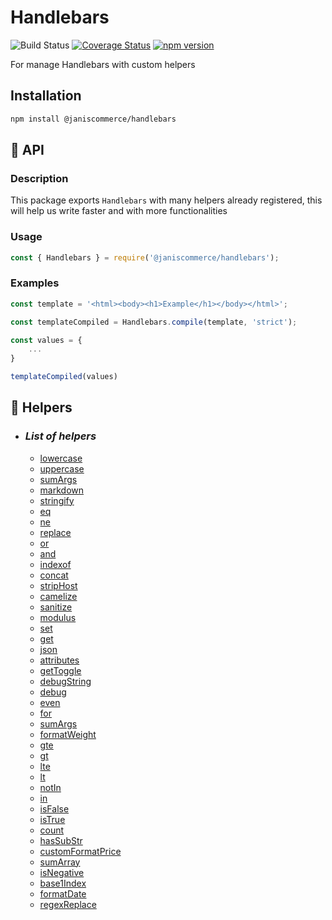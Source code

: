 # Handlebars

![Build Status](https://github.com/janis-commerce/handlebars/workflows/Build%20Status/badge.svg)
[![Coverage Status](https://coveralls.io/repos/github/janis-commerce/handlebars/badge.svg?branch=master)](https://coveralls.io/github/janis-commerce/handlebars?branch=master)
[![npm version](https://badge.fury.io/js/handlebars.svg)](https://www.npmjs.com/package/@janiscommerce/handlebars)

For manage Handlebars with custom helpers

## Installation
```sh
npm install @janiscommerce/handlebars
```

## 📢 API

### Description
This package exports `Handlebars` with many helpers already registered, this will help us write faster and with more functionalities  
### Usage
```js
const { Handlebars } = require('@janiscommerce/handlebars');
```

### Examples
```js
const template = '<html><body><h1>Example</h1></body></html>';

const templateCompiled = Handlebars.compile(template, 'strict');

const values = {
	...
}

templateCompiled(values)
```

## 📢 Helpers

* ### *List of helpers*
  * [lowercase](https://github.com/janis-commerce/handlebars/blob/master/docs/helpers.md#lowercase)
  * [uppercase](https://github.com/janis-commerce/handlebars/blob/master/docs/helpers.md##uppercase)
  * [sumArgs](https://github.com/janis-commerce/handlebars/blob/master/docs/helpers.md##sumArgs)
  * [markdown](https://github.com/janis-commerce/handlebars/blob/master/docs/helpers.md##markdown)
  * [stringify](https://github.com/janis-commerce/handlebars/blob/master/docs/helpers.md##stringify)
  * [eq](https://github.com/janis-commerce/handlebars/blob/master/docs/helpers.md##eq)
  * [ne](https://github.com/janis-commerce/handlebars/blob/master/docs/helpers.md##ne)
  * [replace](https://github.com/janis-commerce/handlebars/blob/master/docs/helpers.md##replace)
  * [or](https://github.com/janis-commerce/handlebars/blob/master/docs/helpers.md##or)
  * [and](https://github.com/janis-commerce/handlebars/blob/master/docs/helpers.md##and)
  * [indexof](https://github.com/janis-commerce/handlebars/blob/master/docs/helpers.md##indexof)
  * [concat](https://github.com/janis-commerce/handlebars/blob/master/docs/helpers.md##concat)
  * [stripHost](https://github.com/janis-commerce/handlebars/blob/master/docs/helpers.md##stripHost)
  * [camelize](https://github.com/janis-commerce/handlebars/blob/master/docs/helpers.md##camelize)
  * [sanitize](https://github.com/janis-commerce/handlebars/blob/master/docs/helpers.md##sanitize)
  * [modulus](https://github.com/janis-commerce/handlebars/blob/master/docs/helpers.md##modulus)
  * [set](https://github.com/janis-commerce/handlebars/blob/master/docs/helpers.md##set)
  * [get](https://github.com/janis-commerce/handlebars/blob/master/docs/helpers.md##get)
  * [json](https://github.com/janis-commerce/handlebars/blob/master/docs/helpers.md##json)
  * [attributes](https://github.com/janis-commerce/handlebars/blob/master/docs/helpers.md##attributes)
  * [getToggle](https://github.com/janis-commerce/handlebars/blob/master/docs/helpers.md##getToggle)
  * [debugString](https://github.com/janis-commerce/handlebars/blob/master/docs/helpers.md##debugString)
  * [debug](https://github.com/janis-commerce/handlebars/blob/master/docs/helpers.md##debug)
  * [even](https://github.com/janis-commerce/handlebars/blob/master/docs/helpers.md##even)
  * [for](https://github.com/janis-commerce/handlebars/blob/master/docs/helpers.md##for)
  * [sumArgs](https://github.com/janis-commerce/handlebars/blob/master/docs/helpers.md##sumArgs)
  * [formatWeight](https://github.com/janis-commerce/handlebars/blob/master/docs/helpers.md##formatWeight)
  * [gte](https://github.com/janis-commerce/handlebars/blob/master/docs/helpers.md##gte)
  * [gt](https://github.com/janis-commerce/handlebars/blob/master/docs/helpers.md##gt)
  * [lte](https://github.com/janis-commerce/handlebars/blob/master/docs/helpers.md##lte)
  * [lt](https://github.com/janis-commerce/handlebars/blob/master/docs/helpers.md##lt)
  * [notIn](https://github.com/janis-commerce/handlebars/blob/master/docs/helpers.md##notIn)
  * [in](https://github.com/janis-commerce/handlebars/blob/master/docs/helpers.md##in)
  * [isFalse](https://github.com/janis-commerce/handlebars/blob/master/docs/helpers.md##isFalse)
  * [isTrue](https://github.com/janis-commerce/handlebars/blob/master/docs/helpers.md##isTrue)
  * [count](https://github.com/janis-commerce/handlebars/blob/master/docs/helpers.md##count)
  * [hasSubStr](https://github.com/janis-commerce/handlebars/blob/master/docs/helpers.md##hasSubStr)
  * [customFormatPrice](https://github.com/janis-commerce/handlebars/blob/master/docs/helpers.md##customFormatPrice)
  * [sumArray](https://github.com/janis-commerce/handlebars/blob/master/docs/helpers.md##sumArray)
  * [isNegative](https://github.com/janis-commerce/handlebars/blob/master/docs/helpers.md##isNegative)
  * [base1Index](https://github.com/janis-commerce/handlebars/blob/master/docs/helpers.md##base1Index)
  * [formatDate](https://github.com/janis-commerce/handlebars/blob/master/docs/helpers.md##formatDate)
  * [regexReplace](https://github.com/janis-commerce/handlebars/blob/master/docs/helpers.md##regexReplace)
